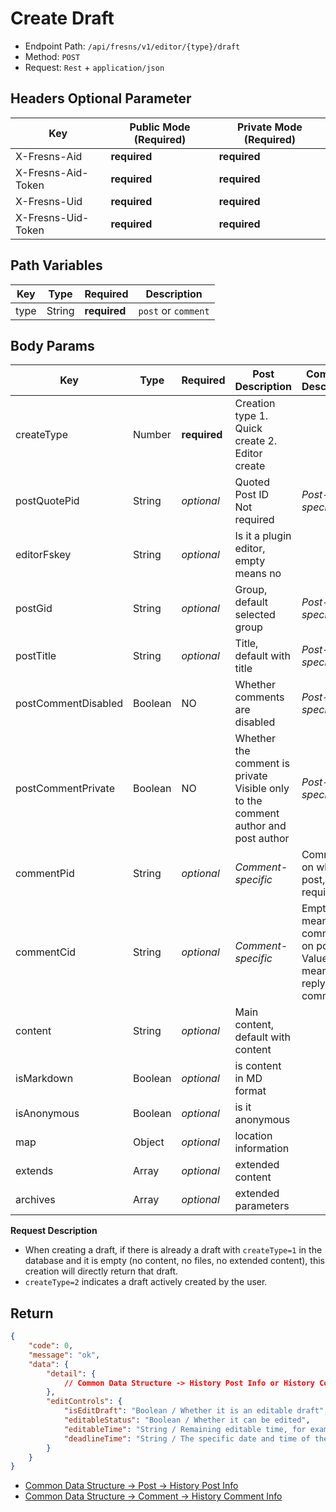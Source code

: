# Create Draft

- Endpoint Path: `/api/fresns/v1/editor/{type}/draft`
- Method: `POST`
- Request: `Rest` + `application/json`

## Headers Optional Parameter

| Key | Public Mode (Required) | Private Mode (Required) |
| --- | --- | --- |
| X-Fresns-Aid | **required** | **required** |
| X-Fresns-Aid-Token | **required** | **required** |
| X-Fresns-Uid | **required** | **required** |
| X-Fresns-Uid-Token | **required** | **required** |

## Path Variables

| Key | Type | Required | Description |
| --- | --- | --- | --- |
| type | String | **required** | `post` or `comment` |

## Body Params

| Key | Type | Required | **Post** Description | **Comment** Description |
| --- | --- | --- | --- | --- |
| createType | Number | **required** | Creation type 1. Quick create 2. Editor create |  |
| postQuotePid | String | *optional* | Quoted Post ID<br>Not required | *Post-specific* |
| editorFskey | String | *optional* | Is it a plugin editor, empty means no |  |
| postGid | String | *optional* | Group, default selected group | *Post-specific* |
| postTitle | String | *optional* | Title, default with title | *Post-specific* |
| postCommentDisabled | Boolean | NO | Whether comments are disabled | *Post-specific* |
| postCommentPrivate  | Boolean | NO | Whether the comment is private<br>Visible only to the comment author and post author | *Post-specific* |
| commentPid | String | *optional* | *Comment-specific* | Comment on which post, required |
| commentCid | String | *optional* | *Comment-specific* | Empty means comment on post<br>Value means reply to this comment |
| content | String | *optional* | Main content, default with content |  |
| isMarkdown | Boolean | *optional* | is content in MD format |  |
| isAnonymous | Boolean | *optional* | is it anonymous |  |
| map | Object | *optional* | location information |  |
| extends | Array | *optional* | extended content |  |
| archives | Array | *optional* | extended parameters |

**Request Description**

- When creating a draft, if there is already a draft with `createType=1` in the database and it is empty (no content, no files, no extended content), this creation will directly return that draft.
- `createType=2` indicates a draft actively created by the user.

## Return

```json
{
    "code": 0,
    "message": "ok",
    "data": {
        "detail": {
            // Common Data Structure -> History Post Info or History Comment Info
        },
        "editControls": {
            "isEditDraft": "Boolean / Whether it is an editable draft",
            "editableStatus": "Boolean / Whether it can be edited",
            "editableTime": "String / Remaining editable time, for example 03:00 means 3 minutes left",
            "deadlineTime": "String / The specific date and time of the editable deadline, for example 2022-07-01 15:05:00"
        }
    }
}
```

- [Common Data Structure -> Post -> History Post Info](../../reference/data/post.md#history-post-info)
- [Common Data Structure -> Comment -> History Comment Info](../../reference/data/comment.md#history-comment-info)
